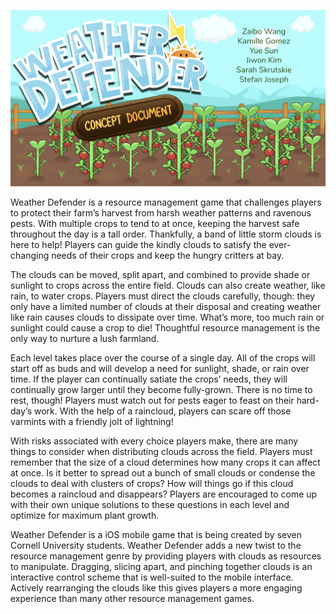 ![WeatherDefender](/wd-1.png)

Weather Defender is a resource management game that challenges players to protect their farm’s harvest from harsh weather patterns and ravenous pests. With multiple crops to tend to at once, keeping the harvest safe throughout the day is a tall order. Thankfully, a band of little storm clouds is here to help! Players can guide the kindly clouds to satisfy the ever-changing needs of their crops and keep the hungry critters at bay.

The clouds can be moved, split apart, and combined to provide shade or sunlight to crops across the entire field. Clouds can also create weather, like rain, to water crops. Players must direct the clouds carefully, though: they only have a limited number of clouds at their disposal and creating weather like rain causes clouds to dissipate over time. What’s more, too much rain or sunlight could cause a crop to die! Thoughtful resource management is the only way to nurture a lush farmland.

Each level takes place over the course of a single day. All of the crops will start off as buds and will develop a need for sunlight, shade, or rain over time. If the player can continually satiate the crops’ needs, they will continually grow larger until they become fully-grown. There is no time to rest, though! Players must watch out for pests eager to feast on their hard-day’s work. With the help of a raincloud, players can scare off those varmints with a friendly jolt of lightning!

With risks associated with every choice players make, there are many things to consider when distributing clouds across the field. Players must remember that the size of a cloud determines how many crops it can affect at once. Is it better to spread out a bunch of small clouds or condense the clouds to deal with clusters of crops? How will things go if this cloud becomes a raincloud and disappears? Players are encouraged to come up with their own unique solutions to these questions in each level and optimize for maximum plant growth. 

Weather Defender is a iOS mobile game that is being created by seven Cornell University students. Weather Defender adds a new twist to the resource management genre by providing players with clouds as resources to manipulate. Dragging, slicing apart, and pinching together clouds is an interactive control scheme that is well-suited to the mobile interface. Actively rearranging the clouds like this gives players a more engaging experience than many other resource management games.


